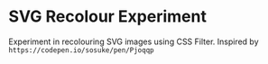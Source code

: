 # SVG Recolour Experiment

Experiment in recolouring SVG images using CSS Filter. Inspired by `https://codepen.io/sosuke/pen/Pjoqqp`
